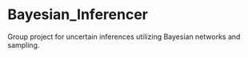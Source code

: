 # Bayesian_Inferencer
Group project for uncertain inferences utilizing Bayesian networks and sampling.
